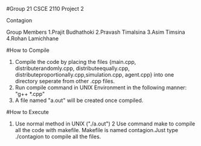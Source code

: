 #Group 21
CSCE 2110 Project 2

Contagion


Group Members
1.Prajit Budhathoki
2.Pravash Timalsina
3.Asim Timsina
4.Rohan Lamichhane

#How to Compile
1. Compile the code by placing the files {main.cpp, distributerandomly.cpp, distributeequally.cpp, distributeproportionally.cpp,simulation.cpp, agent.cpp} into one directory seperate from other .cpp files.
2. Run compile command in UNIX Environment in the following manner: "g++ *.cpp"
3. A file named "a.out" will be created once compiled.

#How to Execute
1. Use normal method in UNIX ("./a.out")
2 Use command make to  compile all the code with makefile. Makefile is named contagion.Just type ./contagion  to compile all the files. 

